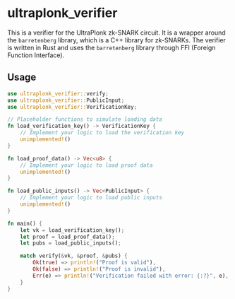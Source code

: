 # ultraplonk_verifier

This is a verifier for the UltraPlonk zk-SNARK circuit. It is a wrapper around the `barretenberg` library, 
which is a C++ library for zk-SNARKs. The verifier is written in Rust and uses the `barretenberg` library 
through FFI (Foreign Function Interface).

## Usage

```rust
use ultraplonk_verifier::verify;
use ultraplonk_verifier::PublicInput;
use ultraplonk_verifier::VerificationKey;

// Placeholder functions to simulate loading data
fn load_verification_key() -> VerificationKey {
    // Implement your logic to load the verification key
    unimplemented!()
}

fn load_proof_data() -> Vec<u8> {
    // Implement your logic to load proof data
    unimplemented!()
}

fn load_public_inputs() -> Vec<PublicInput> {
    // Implement your logic to load public inputs
    unimplemented!()
}

fn main() {
    let vk = load_verification_key();
    let proof = load_proof_data();
    let pubs = load_public_inputs();

    match verify(&vk, &proof, &pubs) {
        Ok(true) => println!("Proof is valid"),
        Ok(false) => println!("Proof is invalid"),
        Err(e) => println!("Verification failed with error: {:?}", e),
    }
}